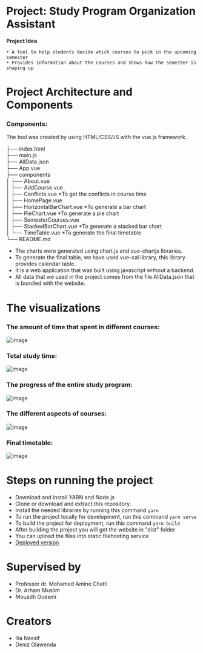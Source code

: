# Project: Study Program Organization Assistant

**Project Idea**

	• A tool to help students decide which courses to pick in the upcoming semester
	• Provides information about the courses and shows how the semester is shaping up
	
# Project Architecture and Components
### Components:
The tool was created by using HTML/CSS/JS with the vue.js framework.

├── index.html\
├── main.js\
├── AllData.json\
├── App.vue\
├── components\
│   ├── About.vue\
│   ├── AddCourse.vue\
│   ├── Conflicts.vue   *To get the conflicts in course time\
│   ├── HomePage.vue\
│   ├── HorizontalBarChart.vue   *To generate a bar chart\
│   ├── PieChart.vue   *To generate a pie chart\
│   ├── SemesterCourses.vue\
│   ├── StackedBarChart.vue   *To generate a stacked bar chart\
│   └── TimeTable.vue   *To generate the final timetable\
└── README.md

* The charts were generated using chart.js and vue-chartjs libraries.
* To generate the final table, we have used vue-cal library, this library provides calendar table.
* It is a web application that was built using javascript without a backend.
* All data that we used in the project comes from the file AllData.json that is bundled with the website.

# The visualizations
### The amount of time that spent in different courses:

![image](https://user-images.githubusercontent.com/50524579/90310431-85b5f300-def1-11ea-9430-b0e978f90917.PNG)

### Total study time:

![image](https://user-images.githubusercontent.com/50524579/90310368-38d21c80-def1-11ea-83a5-11d3059795cb.PNG)

### The progress of the entire study program:

![image](https://user-images.githubusercontent.com/50524579/90310433-864e8980-def1-11ea-805c-8d4e8f6bc80b.PNG)

### The different aspects of courses:

![image](https://user-images.githubusercontent.com/50524579/90310430-851d5c80-def1-11ea-97db-5b9b250cfb3c.PNG)

### Final timetable:

![image](https://user-images.githubusercontent.com/50524579/90310432-85b5f300-def1-11ea-9e6d-94882f1bad2f.PNG)

# Steps on running the project

* Download and install YARN and Node.js
* Clone or download and extract this repository.
* Install the needed libraries by running this command 
```yarn``` 
* To run the project locally for development, run this command
```yarn serve```
* To build the project for deployment, run this command
```yarn build```
* After building the project you will get the website in "dist" folder
* You can upload the files into static filehosting service
* [Deployed version](https://ilia5.github.io/)

# Supervised by

* Professor dr. Mohamed Amine Chatti
* Dr. Arham Muslim
* Mouadh Guesmi

# Creators 

* Ilia Nassif
* Deniz Glawenda
